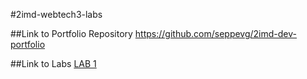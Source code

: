 #2imd-webtech3-labs

##Link to Portfolio Repository
https://github.com/seppevg/2imd-dev-portfolio

##Link to Labs
[LAB 1](https://github.com/seppevg/2imd-dev-advanced-lab1)
